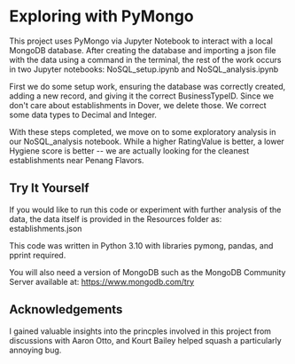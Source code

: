 # Exploring with PyMongo #

This project uses PyMongo via Jupyter Notebook to interact with a local MongoDB database. After creating the database and importing a json file with the data using a command in the terminal, the rest of the work occurs in two Jupyter notebooks: NoSQL_setup.ipynb and NoSQL_analysis.ipynb

First we do some setup work, ensuring the database was correctly created, adding a new record, and giving it the correct BusinessTypeID.
Since we don't care about establishments in Dover, we delete those.
We correct some data types to Decimal and Integer.

With these steps completed, we move on to some exploratory analysis in our NoSQL_analysis notebook. While a higher RatingValue is better, a lower Hygiene score is better -- we are actually looking for the cleanest establishments near Penang Flavors.

## Try It Yourself ##

If you would like to run this code or experiment with further analysis of the data, the data itself is provided in the Resources folder as: establishments.json

This code was written in Python 3.10 with libraries pymong, pandas, and pprint required.

You will also need a version of MongoDB such as the MongoDB Community Server available at: https://www.mongodb.com/try

## Acknowledgements ##

I gained valuable insights into the princples involved in this project from discussions with Aaron Otto, and Kourt Bailey helped squash a particularly annoying bug.
